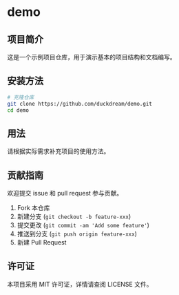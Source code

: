 # demo

## 项目简介

这是一个示例项目仓库，用于演示基本的项目结构和文档编写。

## 安装方法

```bash
# 克隆仓库
git clone https://github.com/duckdream/demo.git
cd demo
```

## 用法

请根据实际需求补充项目的使用方法。

## 贡献指南

欢迎提交 issue 和 pull request 参与贡献。

1. Fork 本仓库
2. 新建分支 (`git checkout -b feature-xxx`)
3. 提交更改 (`git commit -am 'Add some feature'`)
4. 推送到分支 (`git push origin feature-xxx`)
5. 新建 Pull Request

## 许可证

本项目采用 MIT 许可证，详情请查阅 LICENSE 文件。